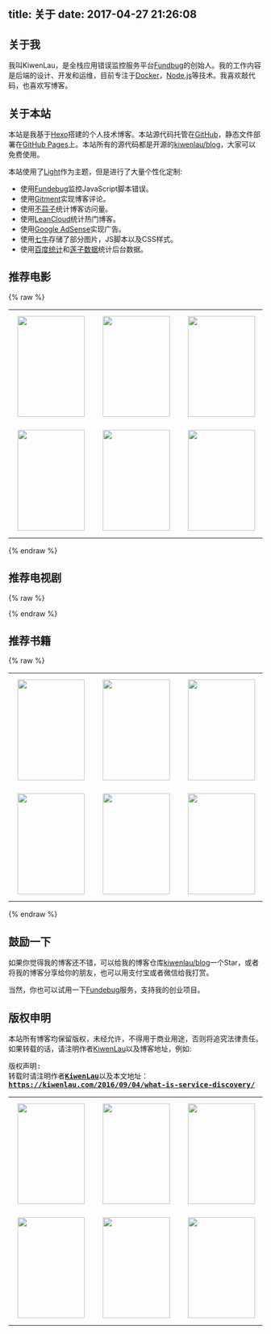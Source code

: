 title: 关于
date: 2017-04-27 21:26:08
---

## 关于我

我叫KiwenLau，是全栈应用错误监控服务平台[Fundbug](https://fundebug.com/)的创始人。我的工作内容是后端的设计、开发和运维，目前专注于[Docker](https://kiwenlau.com/tags/Docker/)，[Node.js](https://kiwenlau.com/tags/Node-js/)等技术。我喜欢敲代码，也喜欢写博客。

## 关于本站

本站是我基于[Hexo](https://hexo.io/docs/)搭建的个人技术博客。本站源代码托管在[GitHub](https://github.com)，静态文件部署在[GitHub Pages](https://pages.github.com/)上。本站所有的源代码都是开源的[kiwenlau/blog](https://github.com/kiwenlau/blog)，大家可以免费使用。

本站使用了[Light](https://github.com/hexojs/hexo-theme-light)作为主题，但是进行了大量个性化定制:

- 使用[Fundebug](https://fundebug.com/)监控JavaScript脚本错误。
- 使用[Gitment](https://github.com/imsun/gitment)实现博客评论。
- 使用[不蒜子](http://busuanzi.ibruce.info)统计博客访问量。
- 使用[LeanCloud](https://leancloud.cn)统计热门博客。
- 使用[Google AdSense](http://www.google.cn/adsense)实现广告。
- 使用[七牛](https://www.qiniu.com)存储了部分图片，JS脚本以及CSS样式。
- 使用[百度统计](http://tongji.baidu.com/)和[莲子数据](http://www.lotuseed.com/)统计后台数据。

## 推荐电影

{% raw %}
<div style="display: inline">
    <table cellspacing="0" cellpadding="4">
        <tbody>
            <tr align="center">
                <td>
                    <a href="https://movie.douban.com/subject/3205624/" title="社交网络" target="_blank ">
                        <img src="http://opu33c4l3.bkt.clouddn.com/movie01.png" width=133px height=200px style="margin: 10px 10px">
                    </a>
                </td>
                <td>
                    <a href="https://movie.douban.com/subject/26683290/" title="你的名字" target="_blank ">
                        <img src="http://opu33c4l3.bkt.clouddn.com/movie02.png" width=133px height=200px style="margin: 10px 10px">
                    </a>
                </td>
                <td>
                    <a href="https://movie.douban.com/subject/1294639/" title="勇敢的心" target="_blank ">
                        <img src="http://opu33c4l3.bkt.clouddn.com/movie03.png" width=133px height=200px style="margin: 10px 10px">
                    </a>
                </td>
                <td>
                    <a href="https://movie.douban.com/subject/5153254/" title="爱你，罗茜" target="_blank ">
                        <img src="http://opu33c4l3.bkt.clouddn.com/movie04.png" width=133px height=200px style="margin: 10px 10px">
                    </a>
                </td>
            </tr>
            <tr align="center">
                <td>
                    <a href="https://movie.douban.com/subject/6874403/" title="Begin Again" target="_blank ">
                        <img src="http://opu33c4l3.bkt.clouddn.com/movie05.png" width=133px height=200px style="margin: 10px 10px">
                    </a>
                </td>
                <td>
                    <a href="https://movie.douban.com/subject/21937445/" title="辩护人" target="_blank">
                        <img src="http://opu33c4l3.bkt.clouddn.com/movie06.png" width=133px height=200px style="margin: 10px 10px">
                    </a>
                </td>
                <td>
                    <a href="https://movie.douban.com/subject/6872936/" title="军火贩" target="_blank ">
                        <img src="http://opu33c4l3.bkt.clouddn.com/movie07.png" width=133px height=200px style="margin: 10px 10px">
                    </a>
                </td>
                <td>
                    <a href="https://movie.douban.com/subject/1293350/" title="两杆大烟枪" target="_blank ">
                        <img src="http://opu33c4l3.bkt.clouddn.com/movie08.png" width=133px height=200px style="margin: 10px 10px">
                    </a>
                </td>
            </tr>
        </tbody>
        </table>
</div>

{% endraw %}

## 推荐电视剧

{% raw %}
    <div>
        <table cellspacing="0" cellpadding="4">
            <tbody>
                <tr align="center">
                    <td>
                        <a href="https://movie.douban.com/subject/26779276/" title="偷抢拐骗" target="_blank ">
                            <img src="http://opu33c4l3.bkt.clouddn.com/tv01.jpg" width=133px height=200px style="margin: 10px 10px">
                        </a>
                    </td>
                    <td>
                        <a href="https://movie.douban.com/subject/5413527/" title="国土安全" target="_blank ">
                            <img src="http://opu33c4l3.bkt.clouddn.com/tv02.jpg" width=133px height=200px style="margin: 10px 10px">
                        </a>
                    </td>
                    <td>
                        <a href="https://movie.douban.com/subject/1419297/" title="越狱" target="_blank ">
                            <img src="http://opu33c4l3.bkt.clouddn.com/tv03.jpg" width=133px height=200px style="margin: 10px 10px">
                        </a>
                    </td>
                    <td>
                        <a href="https://movie.douban.com/subject/21371686/" title="崩腾年代" target="_blank ">
                            <img src="http://opu33c4l3.bkt.clouddn.com/tv04.jpg" width=133px height=200px style="margin: 10px 10px">
                        </a>
                    </td>
                </tr>
                <tr align="center">
                    <td>
                        <a href="https://movie.douban.com/subject/26443937/" title="随性所欲" target="_blank ">
                            <img src="http://opu33c4l3.bkt.clouddn.com/tv05.jpg" width=133px height=200px style="margin: 10px 10px">
                        </a>
                    </td>
                    <td>
                        <a href="https://movie.douban.com/subject/22232279/" title="暴君" target="_blank">
                            <img src="http://opu33c4l3.bkt.clouddn.com/tv06.jpg" width=133px height=200px style="margin: 10px 10px">
                        </a>
                    </td>
                    <td>
                        <a href="https://movie.douban.com/subject/26672659/" title="假面真情" target="_blank ">
                            <img src="http://opu33c4l3.bkt.clouddn.com/tv07.jpg" width=133px height=200px style="margin: 10px 10px">
                        </a>
                    </td>
                    <td>
                        <a href="https://movie.douban.com/subject/6037429/" title="纸牌屋" target="_blank ">
                            <img src="http://opu33c4l3.bkt.clouddn.com/tv08.jpg" width=133px height=200px style="margin: 10px 10px">
                        </a>
                    </td>
                </tr>
            </tbody>
    </div>
{% endraw %}

## 推荐书籍

{% raw %}
    <div>
        <table cellspacing="0" cellpadding="4">
            <tbody>
                <tr align="center">
                    <td>
                        <a href="https://book.douban.com/subject/6709783/" title="浪潮之巅" target="_blank ">
                            <img src="http://opu33c4l3.bkt.clouddn.com/book01.jpg" width=133px height=200px style="margin: 10px 10px">
                        </a>
                    </td>
                    <td>
                        <a href="https://book.douban.com/subject/1421029/" title="帝国的惆怅" target="_blank ">
                            <img src="http://opu33c4l3.bkt.clouddn.com/book02.jpg" width=133px height=200px style="margin: 10px 10px">
                        </a>
                    </td>
                    <td>
                        <a href="https://book.douban.com/subject/5921785/" title="乱世华尔街" target="_blank ">
                            <img src="http://opu33c4l3.bkt.clouddn.com/book03.jpg" width=133px height=200px style="margin: 10px 10px">
                        </a>
                    </td>
                    <td>
                        <a href="https://book.douban.com/subject/4104794/" title="有一类战犯叫参谋" target="_blank ">
                            <img src="http://opu33c4l3.bkt.clouddn.com/book04.jpg" width=133px height=200px style="margin: 10px 10px">
                        </a>
                    </td>
                </tr>
                <tr align="center">
                    <td>
                        <a href="https://book.douban.com/subject/3869949/" title="经济学通识" target="_blank ">
                            <img src="http://opu33c4l3.bkt.clouddn.com/book05.jpg" width=133px height=200px style="margin: 10px 10px">
                        </a>
                    </td>
                    <td>
                        <a href="https://book.douban.com/subject/25726145/" title="一路走来一路读" target="_blank">
                            <img src="http://opu33c4l3.bkt.clouddn.com/book06.jpg" width=133px height=200px style="margin: 10px 10px">
                        </a>
                    </td>
                    <td>
                        <a href="https://book.douban.com/subject/3845101/" title="24堂财富课" target="_blank ">
                            <img src="http://opu33c4l3.bkt.clouddn.com/book07.jpg" width=133px height=200px style="margin: 10px 10px">
                        </a>
                    </td>
                    <td>
                        <a href="https://book.douban.com/subject/26700104/" title="穿越百年中东" target="_blank ">
                            <img src="http://opu33c4l3.bkt.clouddn.com/book08.jpg" width=133px height=200px style="margin: 10px 10px">
                        </a>
                    </td>
                </tr>
            </tbody>
    </div>
{% endraw %}

## 鼓励一下

如果你觉得我的博客还不错，可以给我的博客仓库[kiwenlau/blog](https://github.com/kiwenlau/blog)一个Star，或者将我的博客分享给你的朋友，也可以用支付宝或者微信给我打赏。

当然，你也可以试用一下[Fundebug](https://fundebug.com/)服务，支持我的创业项目。

## 版权申明

本站所有博客均保留版权，未经允许，不得用于商业用途，否则将追究法律责任。如果转载的话，请注明作者[KiwenLau](https://kiwenlau.com)以及博客地址，例如:

<pre >版权声明:
转载时请注明作者<b><a href="https://kiwenlau.com" target="_blank" title="KiwenLau">KiwenLau</a></b>以及本文地址：
<b><a href="https://kiwenlau.com/2016/09/04/what-is-service-discovery/" target="_blank" title="什么是服务发现？">https://kiwenlau.com/2016/09/04/what-is-service-discovery/</a></b>
</pre>


